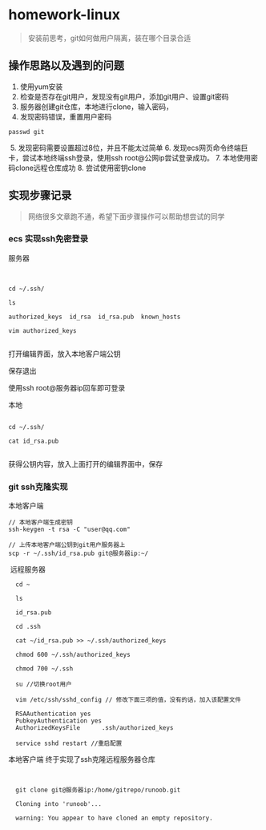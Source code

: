 # homework-linux
> 安装前思考，git如何做用户隔离，装在哪个目录合适

## 操作思路以及遇到的问题

1. 使用yum安装
2. 检查是否存在git用户，发现没有git用户，添加git用户、设置git密码
3. 服务器创建git仓库，本地进行clone，输入密码，
4. 发现密码错误，重置用户密码


```
passwd git
```
​
5. 发现密码需要设置超过8位，并且不能太过简单
6. 发现ecs网页命令终端巨卡，尝试本地终端ssh登录，使用ssh root@公网ip尝试登录成功。
7. 本地使用密码clone远程仓库成功
8. 尝试使用密钥clone

## 实现步骤记录
> 网络很多文章跑不通，希望下面步骤操作可以帮助想尝试的同学

### ecs 实现ssh免密登录
服务器


​
```
cd ~/.ssh/

ls

authorized_keys  id_rsa  id_rsa.pub  known_hosts

vim authorized_keys
​
```

打开编辑界面，放入本地客户端公钥

保存退出

使用ssh root@服务器ip回车即可登录



本地

```
​
cd ~/.ssh/

cat id_rsa.pub
​
```

获得公钥内容，放入上面打开的编辑界面中，保存

### git ssh克隆实现
本地客户端

```
// 本地客户端生成密钥
ssh-keygen -t rsa -C "user@qq.com"  

// 上传本地客户端公钥到git用户服务器上
scp -r ~/.ssh/id_rsa.pub git@服务器ip:~/
```
​
远程服务器

```
  cd ~

  ls

  id_rsa.pub

  cd .ssh

  cat ~/id_rsa.pub >> ~/.ssh/authorized_keys

  chmod 600 ~/.ssh/authorized_keys

  chmod 700 ~/.ssh

  su //切换root用户

  vim /etc/ssh/sshd_config // 修改下面三项的值，没有的话，加入该配置文件

  RSAAuthentication yes
  PubkeyAuthentication yes
  AuthorizedKeysFile      .ssh/authorized_keys

  service sshd restart //重启配置
```


本地客户端 终于实现了ssh克隆远程服务器仓库

```


  git clone git@服务器ip:/home/gitrepo/runoob.git

  Cloning into 'runoob'...

  warning: You appear to have cloned an empty repository.
```